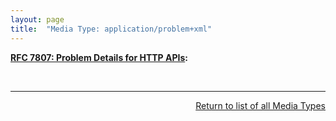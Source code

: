 ```yaml
---
layout: page
title:  "Media Type: application/problem+xml"
---
```


**[RFC 7807: Problem Details for HTTP APIs](/specs/IETF/RFC/7807 "This document defines a &#34;problem detail&#34; as a way to carry machine-readable details of errors in a HTTP response, to avoid the need to invent new error response formats for HTTP APIs."):** []()

<br/>
<hr/>

<p style="text-align: right"><a href="../media-types">Return to list of all Media Types</a></p>